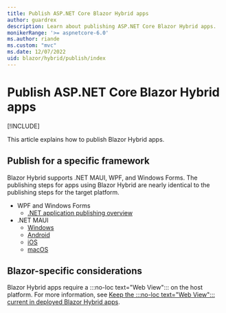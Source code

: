 ```yaml
---
title: Publish ASP.NET Core Blazor Hybrid apps
author: guardrex
description: Learn about publishing ASP.NET Core Blazor Hybrid apps.
monikerRange: '>= aspnetcore-6.0'
ms.author: riande
ms.custom: "mvc"
ms.date: 12/07/2022
uid: blazor/hybrid/publish/index
---
```

# Publish ASP.NET Core Blazor Hybrid apps

[!INCLUDE[](~/blazor/includes/not-latest-version.md)]

This article explains how to publish Blazor Hybrid apps.

## Publish for a specific framework

Blazor Hybrid supports .NET MAUI, WPF, and Windows Forms. The publishing steps for apps using Blazor Hybrid are nearly identical to the publishing steps for the target platform.

* WPF and Windows Forms
  * [.NET application publishing overview](/dotnet/core/deploying/)
* .NET MAUI
  * [Windows](/dotnet/maui/windows/deployment/overview)
  * [Android](/dotnet/maui/android/deployment/overview)
  * [iOS](/dotnet/maui/ios/deployment/overview)
  * [macOS](/dotnet/maui/macos/deployment/overview)

## Blazor-specific considerations

Blazor Hybrid apps require a :::no-loc text="Web View"::: on the host platform. For more information, see [Keep the :::no-loc text="Web View"::: current in deployed Blazor Hybrid apps](xref:blazor/hybrid/security/security-considerations#keep-the-web-view-current-in-deployed-apps).

